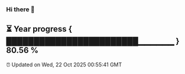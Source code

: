 ### Hi there 👋
⏳ Year progress { ████████████████████████▁▁▁▁▁▁ } 80.56 %
---
⏰ Updated on Wed, 22 Oct 2025 00:55:41 GMT

